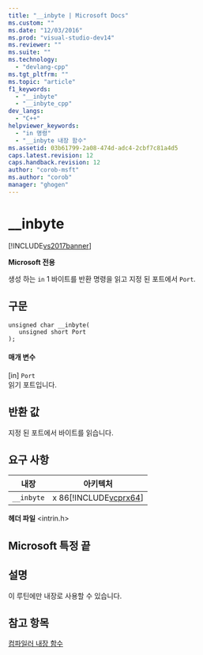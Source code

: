 ```yaml
---
title: "__inbyte | Microsoft Docs"
ms.custom: ""
ms.date: "12/03/2016"
ms.prod: "visual-studio-dev14"
ms.reviewer: ""
ms.suite: ""
ms.technology: 
  - "devlang-cpp"
ms.tgt_pltfrm: ""
ms.topic: "article"
f1_keywords: 
  - "__inbyte"
  - "__inbyte_cpp"
dev_langs: 
  - "C++"
helpviewer_keywords: 
  - "in 명령"
  - "__inbyte 내장 함수"
ms.assetid: 03b61799-2a08-474d-adc4-2cbf7c81a4d5
caps.latest.revision: 12
caps.handback.revision: 12
author: "corob-msft"
ms.author: "corob"
manager: "ghogen"
---
```

# __inbyte
[!INCLUDE[vs2017banner](../assembler/inline/includes/vs2017banner.md)]

**Microsoft 전용**  
  
 생성 하는 `in` 1 바이트를 반환 명령을 읽고 지정 된 포트에서 `Port`.  
  
## 구문  
  
```  
unsigned char __inbyte(  
   unsigned short Port  
);  
```  
  
#### 매개 변수  
 \[in\] `Port`  
 읽기 포트입니다.  
  
## 반환 값  
 지정 된 포트에서 바이트를 읽습니다.  
  
## 요구 사항  
  
|내장|아키텍처|  
|--------|----------|  
|`__inbyte`|x 86[!INCLUDE[vcprx64](../assembler/inline/includes/vcprx64_md.md)]|  
  
 **헤더 파일** \<intrin.h\>  
  
## Microsoft 특정 끝  
  
## 설명  
 이 루틴에만 내장로 사용할 수 있습니다.  
  
## 참고 항목  
 [컴파일러 내장 함수](../intrinsics/compiler-intrinsics.md)